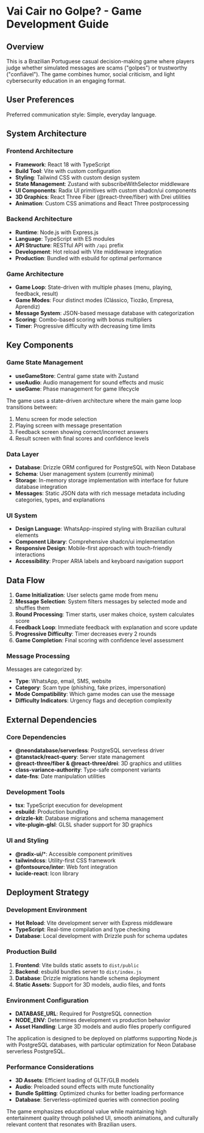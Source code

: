 # Vai Cair no Golpe? - Game Development Guide

## Overview

This is a Brazilian Portuguese casual decision-making game where players judge whether simulated messages are scams ("golpes") or trustworthy ("confiável"). The game combines humor, social criticism, and light cybersecurity education in an engaging format.

## User Preferences

Preferred communication style: Simple, everyday language.

## System Architecture

### Frontend Architecture
- **Framework**: React 18 with TypeScript
- **Build Tool**: Vite with custom configuration
- **Styling**: Tailwind CSS with custom design system
- **State Management**: Zustand with subscribeWithSelector middleware
- **UI Components**: Radix UI primitives with custom shadcn/ui components
- **3D Graphics**: React Three Fiber (@react-three/fiber) with Drei utilities
- **Animation**: Custom CSS animations and React Three postprocessing

### Backend Architecture
- **Runtime**: Node.js with Express.js
- **Language**: TypeScript with ES modules
- **API Structure**: RESTful API with `/api` prefix
- **Development**: Hot reload with Vite middleware integration
- **Production**: Bundled with esbuild for optimal performance

### Game Architecture
- **Game Loop**: State-driven with multiple phases (menu, playing, feedback, result)
- **Game Modes**: Four distinct modes (Clássico, Tiozão, Empresa, Aprendiz)
- **Message System**: JSON-based message database with categorization
- **Scoring**: Combo-based scoring with bonus multipliers
- **Timer**: Progressive difficulty with decreasing time limits

## Key Components

### Game State Management
- **useGameStore**: Central game state with Zustand
- **useAudio**: Audio management for sound effects and music
- **useGame**: Phase management for game lifecycle

The game uses a state-driven architecture where the main game loop transitions between:
1. Menu screen for mode selection
2. Playing screen with message presentation
3. Feedback screen showing correct/incorrect answers
4. Result screen with final scores and confidence levels

### Data Layer
- **Database**: Drizzle ORM configured for PostgreSQL with Neon Database
- **Schema**: User management system (currently minimal)
- **Storage**: In-memory storage implementation with interface for future database integration
- **Messages**: Static JSON data with rich message metadata including categories, types, and explanations

### UI System
- **Design Language**: WhatsApp-inspired styling with Brazilian cultural elements
- **Component Library**: Comprehensive shadcn/ui implementation
- **Responsive Design**: Mobile-first approach with touch-friendly interactions
- **Accessibility**: Proper ARIA labels and keyboard navigation support

## Data Flow

1. **Game Initialization**: User selects game mode from menu
2. **Message Selection**: System filters messages by selected mode and shuffles them
3. **Round Processing**: Timer starts, user makes choice, system calculates score
4. **Feedback Loop**: Immediate feedback with explanation and score update
5. **Progressive Difficulty**: Timer decreases every 2 rounds
6. **Game Completion**: Final scoring with confidence level assessment

### Message Processing
Messages are categorized by:
- **Type**: WhatsApp, email, SMS, website
- **Category**: Scam type (phishing, fake prizes, impersonation)
- **Mode Compatibility**: Which game modes can use the message
- **Difficulty Indicators**: Urgency flags and deception complexity

## External Dependencies

### Core Dependencies
- **@neondatabase/serverless**: PostgreSQL serverless driver
- **@tanstack/react-query**: Server state management
- **@react-three/fiber & @react-three/drei**: 3D graphics and utilities
- **class-variance-authority**: Type-safe component variants
- **date-fns**: Date manipulation utilities

### Development Tools
- **tsx**: TypeScript execution for development
- **esbuild**: Production bundling
- **drizzle-kit**: Database migrations and schema management
- **vite-plugin-glsl**: GLSL shader support for 3D graphics

### UI and Styling
- **@radix-ui/***: Accessible component primitives
- **tailwindcss**: Utility-first CSS framework
- **@fontsource/inter**: Web font integration
- **lucide-react**: Icon library

## Deployment Strategy

### Development Environment
- **Hot Reload**: Vite development server with Express middleware
- **TypeScript**: Real-time compilation and type checking
- **Database**: Local development with Drizzle push for schema updates

### Production Build
1. **Frontend**: Vite builds static assets to `dist/public`
2. **Backend**: esbuild bundles server to `dist/index.js`
3. **Database**: Drizzle migrations handle schema deployment
4. **Static Assets**: Support for 3D models, audio files, and fonts

### Environment Configuration
- **DATABASE_URL**: Required for PostgreSQL connection
- **NODE_ENV**: Determines development vs production behavior
- **Asset Handling**: Large 3D models and audio files properly configured

The application is designed to be deployed on platforms supporting Node.js with PostgreSQL databases, with particular optimization for Neon Database serverless PostgreSQL.

### Performance Considerations
- **3D Assets**: Efficient loading of GLTF/GLB models
- **Audio**: Preloaded sound effects with mute functionality
- **Bundle Splitting**: Optimized chunks for better loading performance
- **Database**: Serverless-optimized queries with connection pooling

The game emphasizes educational value while maintaining high entertainment quality through polished UI, smooth animations, and culturally relevant content that resonates with Brazilian users.